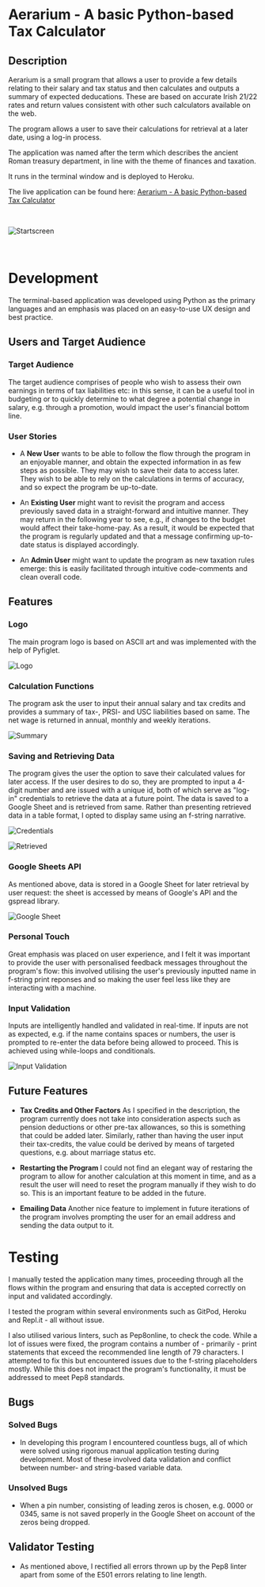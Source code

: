 # **Aerarium - A basic Python-based Tax Calculator**
## **Description**
Aerarium is a small program that allows a user to provide a few details relating to their salary and tax status and then calculates and outputs a summary of expected deducations. These are based on accurate Irish 21/22 rates and return values consistent with other such calculators available on the web. 

The program allows a user to save their calculations for retrieval at a later date, using a log-in process. 

The application was named after the term which describes the ancient Roman treasury department, in line with the theme of finances and taxation.

It runs in the terminal window and is deployed to Heroku. 

The live application can be found here: [Aerarium - A basic Python-based Tax Calculator](https://aerarium.herokuapp.com/)

<br>

![Startscreen](assets/readme/startscreen.png)

<br>

# **Development**
The terminal-based application was developed using Python as the primary languages and an emphasis was placed on an easy-to-use UX design and best practice.

## **Users and Target Audience**

### **Target Audience**
The target audience comprises of people who wish to assess their own earnings in terms of tax liabilities etc: in this sense, it can be a useful tool in budgeting or to quickly determine to what degree a potential change in salary, e.g. through a promotion, would impact the user's financial bottom line.

### **User Stories**
- A **New User** wants to be able to follow the flow through the program in an enjoyable manner, and obtain the expected information in as few steps as possible. They may wish to save their data to access later. They wish to be able to rely on the calculations in terms of accuracy, and so expect the program be up-to-date.

- An **Existing User** might want to revisit the program and access previously saved data in a straight-forward and intuitive manner. They may return in the following year to see, e.g., if changes to the budget would affect their take-home-pay. As a result, it would be expected that the program is regularly updated and that a message confirming up-to-date status is displayed accordingly. 

- An **Admin User** might want to update the program as new taxation rules emerge: this is easily facilitated through intuitive code-comments and clean overall code.  

## **Features**

### **Logo**
The main program logo is based on ASCII art and was implemented with the help of Pyfiglet.

![Logo](assets/readme/logo.png)

### **Calculation Functions**
The program ask the user to input their annual salary and tax credits and provides a summary of tax-, PRSI- and USC liabilities based on same. The net wage is returned in annual, monthly and weekly iterations. 

![Summary](assets/readme/summary.png)

### **Saving and Retrieving Data**
The program gives the user the option to save their calculated values for later access. If the user desires to do so, they are prompted to input a 4-digit number and are issued with a unique id, both of which serve as "log-in" credentials to retrieve the data at a future point. The data is saved to a Google Sheet and is retrieved from same. Rather than presenting retrieved data in a table format, I opted to display same using an f-string narrative. 

![Credentials](assets/readme/credentials.png)

![Retrieved](assets/readme/retrieveddata.png)

### **Google Sheets API**
As mentioned above, data is stored in a Google Sheet for later retrieval by user request: the sheet is accessed by means of Google's API and the gspread library. 

![Google Sheet](assets/readme/sheet.png)

### **Personal Touch**
Great emphasis was placed on user experience, and I felt it was important to provide the user with personalised feedback messages throughout the program's flow: this involved utilising the user's previously inputted name in f-string print reponses and so making the user feel less like they are interacting with a machine.

### **Input Validation**
Inputs are intelligently handled and validated in real-time. If inputs are not as expected, e.g. if the name contains spaces or numbers, the user is prompted to re-enter the data before being allowed to proceed. This is achieved using while-loops and conditionals. 

![Input Validation](assets/readme/validation.png)

## **Future Features**

- **Tax Credits and Other Factors** As I specified in the description, the program currently does not take into consideration aspects such as pension deductions or other pre-tax allowances, so this is something that could be added later. Similarly, rather than having the user input their tax-credits, the value could be derived by means of targeted questions, e.g. about marriage status etc.

- **Restarting the Program** I could not find an elegant way of restaring the program to allow for another calculation at this moment in time, and as a result the user will need to reset the program manually if they wish to do so. This is an important feature to be added in the future. 

- **Emailing Data** Another nice feature to implement in future iterations of the program involves prompting the user for an email address and sending the data output to it. 

# **Testing**
I manually tested the application many times, proceeding through all the flows within the program and ensuring that data is accepted correctly on input and validated accordingly.

I tested the program within several environments such as GitPod, Heroku and Repl.it - all without issue. 

I also utilised various linters, such as Pep8online, to check the code. While a lot of issues were fixed, the program contains a number of - primarily - print statements that exceed the recommended line length of 79 characters. I attempted to fix this but encountered issues due to the f-string placeholders mostly. While this does not impact the program's functionality, it must be addressed to meet Pep8 standards.

## **Bugs**
### **Solved Bugs**
- In developing this program I encountered countless bugs, all of which were solved using rigorous manual application testing during development. Most of these involved data validation and conflict between number- and string-based variable data.

### **Unsolved Bugs**
- When a pin number, consisting of leading zeros is chosen, e.g. 0000 or 0345, same is not saved properly in the Google Sheet on account of the zeros being dropped.

## **Validator Testing**
- As mentioned above, I rectified all errors thrown up by the Pep8 linter apart from some of the E501 errors relating to line length. 







